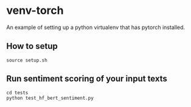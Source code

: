 # venv-torch

An example of setting up a python virtualenv that has pytorch
installed.


## How to setup

```
source setup.sh
```


## Run sentiment scoring of your input texts

```
cd tests
python test_hf_bert_sentiment.py
```
